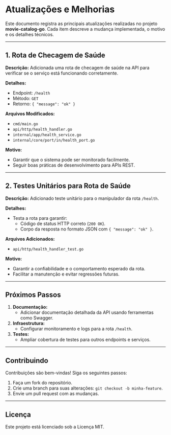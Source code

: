 # Atualizações e Melhorias

Este documento registra as principais atualizações realizadas no projeto **movie-catalog-go**. Cada item descreve a mudança implementada, o motivo e os detalhes técnicos.

---

## **1. Rota de Checagem de Saúde**

**Descrição:**
Adicionada uma rota de checagem de saúde na API para verificar se o serviço está funcionando corretamente.

**Detalhes:**
- Endpoint: `/health`
- Método: `GET`
- Retorno: `{ "message": "ok" }`

**Arquivos Modificados:**
- `cmd/main.go`
- `api/http/health_handler.go`
- `internal/app/health_service.go`
- `internal/core/port/in/health_port.go`

**Motivo:**
- Garantir que o sistema pode ser monitorado facilmente.
- Seguir boas práticas de desenvolvimento para APIs REST.

---

## **2. Testes Unitários para Rota de Saúde**

**Descrição:**
Adicionado teste unitário para o manipulador da rota `/health`.

**Detalhes:**
- Testa a rota para garantir:
  - Código de status HTTP correto (`200 OK`).
  - Corpo da resposta no formato JSON com `{ "message": "ok" }`.

**Arquivos Adicionados:**
- `api/http/health_handler_test.go`

**Motivo:**
- Garantir a confiabilidade e o comportamento esperado da rota.
- Facilitar a manutenção e evitar regressões futuras.

---

## **Próximos Passos**
1. **Documentação:**
   - Adicionar documentação detalhada da API usando ferramentas como Swagger.
2. **Infraestrutura:**
   - Configurar monitoramento e logs para a rota `/health`.
3. **Testes:**
   - Ampliar cobertura de testes para outros endpoints e serviços.

---

## **Contribuindo**
Contribuições são bem-vindas! Siga os seguintes passos:
1. Faça um fork do repositório.
2. Crie uma branch para suas alterações: `git checkout -b minha-feature`.
3. Envie um pull request com as mudanças.

---

## **Licença**
Este projeto está licenciado sob a Licença MIT.
